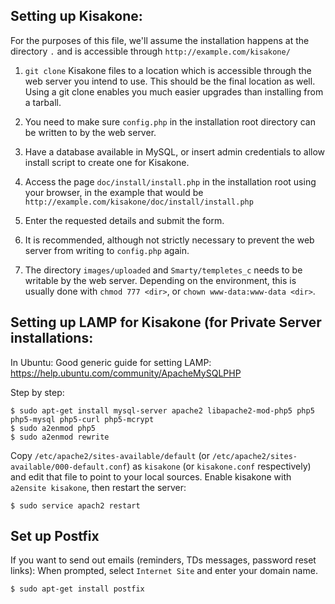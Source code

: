 Setting up Kisakone:
--------------------

For the purposes of this file, we'll assume the installation happens at the
directory `.` and is accessible through `http://example.com/kisakone/`

1. `git clone` Kisakone files to a location which is accessible
through the web server you intend to use. This should be the final location as well.
Using a git clone enables you much easier upgrades than installing from a tarball.

2. You need to make sure `config.php` in the installation root directory can be
written to by the web server.

3. Have a database available in MySQL, or insert admin credentials to allow
install script to create one for Kisakone.

4. Access the page `doc/install/install.php` in the installation root using your browser,
in the example that would be `http://example.com/kisakone/doc/install/install.php`

5. Enter the requested details and submit the form.

6. It is recommended, although not strictly necessary to prevent the web
server from writing to `config.php` again.

7. The directory `images/uploaded` and `Smarty/templetes_c` needs to be
writable by the web server. Depending on the environment, this is usually done
with `chmod 777 <dir>`, or `chown www-data:www-data <dir>`.



Setting up LAMP for Kisakone (for Private Server installations:
---------------------------------------------------------------

In Ubuntu:
Good generic guide for setting LAMP:
https://help.ubuntu.com/community/ApacheMySQLPHP

Step by step:
```
$ sudo apt-get install mysql-server apache2 libapache2-mod-php5 php5 php5-mysql php5-curl php5-mcrypt
$ sudo a2enmod php5
$ sudo a2enmod rewrite
```

Copy `/etc/apache2/sites-available/default` (or `/etc/apache2/sites-available/000-default.conf`)
as `kisakone` (or `kisakone.conf` respectively) and edit that file to point to your local sources.
Enable kisakone with `a2ensite kisakone`, then restart the server:

```
$ sudo service apach2 restart
```


Set up Postfix
--------------

If you want to send out emails (reminders, TDs messages, password reset links):
When prompted, select `Internet Site` and enter your domain name.

```
$ sudo apt-get install postfix
```

